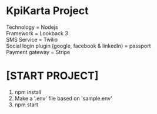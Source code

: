 # KpiKarta Project
Technology = Nodejs <br />
Framework = Lookback 3 <br />
SMS Service = Twilio <br />
Social login plugin (google, facebook & linkedIn) = passport <br />
Payment gateway = Stripe

# [START PROJECT]
1) npm install
2) Make a '.env' file based on 'sample.env'
3) npm start
